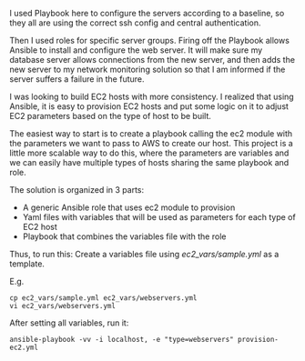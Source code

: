 
I used Playbook here to configure the servers according to a baseline, so they all are using the correct ssh config and central authentication. 

Then I used roles for specific server groups. Firing off the Playbook allows Ansible to install and configure the web server. It will make sure my database server allows connections from the new server, and then adds the new server to my network monitoring solution so that I am informed if the server suffers a failure in the future.

I was looking to build EC2 hosts with more consistency. I realized that using Ansible, it is easy to provision EC2 hosts and put some logic on it to adjust EC2 parameters based on the type of host to be built.

The easiest way to start is to create a playbook calling the ec2 module with the parameters we want to pass to AWS to create our host. This project is a little more scalable way to do this, where the parameters are variables and we can easily have multiple types of hosts sharing the same playbook and role.

The solution is organized in 3 parts:

* A generic Ansible role that uses ec2 module to provision
* Yaml files with variables that will be used as parameters for each type of EC2 host
* Playbook that combines the variables file with the role

Thus, to run this:
Create a variables file using *ec2_vars/sample.yml* as a template.

E.g. 

    cp ec2_vars/sample.yml ec2_vars/webservers.yml
    vi ec2_vars/webservers.yml
    
After setting all variables, run it:

    ansible-playbook -vv -i localhost, -e "type=webservers" provision-ec2.yml
    
